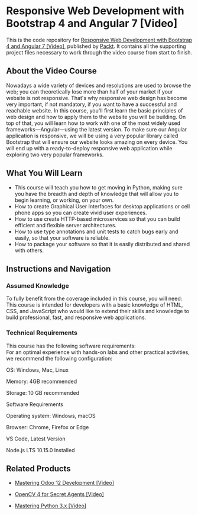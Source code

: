 # Responsive Web Development with Bootstrap 4 and Angular 7 [Video]
This is the code repository for [Responsive Web Development with Bootstrap 4 and Angular 7 [Video]](https://www.packtpub.com/web-development/responsive-web-development-bootstrap-4-and-angular-7-video?utm_source=github&utm_medium=repository&utm_campaign=9781789615272), published by [Packt](https://www.packtpub.com/?utm_source=github). It contains all the supporting project files necessary to work through the video course from start to finish.
## About the Video Course
Nowadays a wide variety of devices and resolutions are used to browse the web; you can theoretically lose more than half of your market if your website is not responsive. That's why responsive web design has become very important, if not mandatory, if you want to have a successful and reachable website.
In this course, you'll first learn the basic principles of web design and how to apply them to the website you will be building. On top of that, you will learn how to work with one of the most widely used frameworks—Angular—using the latest version. To make sure our Angular application is responsive, we will be using a very popular library called Bootstrap that will ensure our website looks amazing on every device.
You will end up with a ready-to-deploy responsive web application while exploring two very popular frameworks.

<H2>What You Will Learn</H2>
<DIV class=book-info-will-learn-text>
<UL>
<LI>This course will teach you how to get moving in Python, making sure you have the breadth and depth of knowledge that will allow you to begin learning, or working, on your own. 
<LI>How to create Graphical User Interfaces for desktop applications or cell phone apps so you can create vivid user experiences. 
<LI>How to use create HTTP-based microservices so that you can build efficient and flexible server architectures. 
<LI>How to use type annotations and unit tests to catch bugs early and easily, so that your software is reliable. 
<LI>How to package your software so that it is easily distributed and shared with others. </LI></UL></DIV>

## Instructions and Navigation
### Assumed Knowledge
To fully benefit from the coverage included in this course, you will need:<br/>
This course is intended for developers with a basic knowledge of HTML, CSS, and JavaScript who would like to extend their skills and knowledge to build professional, fast, and responsive web applications.	
### Technical Requirements
This course has the following software requirements:<br/>
For an optimal experience with hands-on labs and other practical activities, we recommend the following configuration:


OS: Windows, Mac, Linux

Memory: 4GB recommended

Storage: 10 GB recommended


Software Requirements

Operating system: Windows, macOS

Browser: Chrome, Firefox or Edge

VS Code, Latest Version

Node.js LTS 10.15.0 Installed





## Related Products
* [Mastering Odoo 12 Development [Video]](https://www.packtpub.com/business/mastering-odoo-12-development-video?utm_source=github&utm_medium=repository&utm_campaign=9781789139280)

* [OpenCV 4 for Secret Agents [Video]](https://www.packtpub.com/application-development/opencv-4-secret-agents-video?utm_source=github&utm_medium=repository&utm_campaign=9781789806489)

* [Mastering Python 3.x [Video]](https://www.packtpub.com/application-development/mastering-python-3x-video?utm_source=github&utm_medium=repository&utm_campaign=9781789955347)

